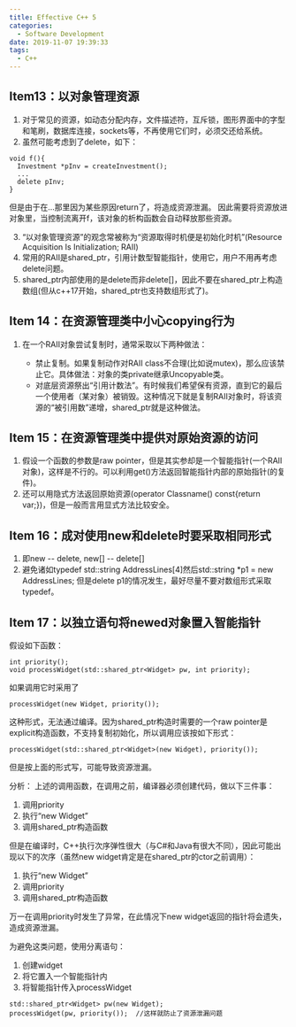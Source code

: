 ```yaml
---
title: Effective C++ 5
categories:
  - Software Development
date: 2019-11-07 19:39:33
tags:
  - C++
---
```

## Item13：以对象管理资源
1. 对于常见的资源，如动态分配内存，文件描述符，互斥锁，图形界面中的字型和笔刷，数据库连接，sockets等，不再使用它们时，必须交还给系统。
2. 虽然可能考虑到了delete，如下：
```
void f(){
  Investment *pInv = createInvestment();
  ...
  delete pInv;
}
``` 
但是由于在...那里因为某些原因return了，将造成资源泄漏。
因此需要将资源放进对象里，当控制流离开f，该对象的析构函数会自动释放那些资源。

3. “以对象管理资源”的观念常被称为“资源取得时机便是初始化时机”(Resource Acquisition Is Initialization; RAII)
4. 常用的RAII是shared_ptr，引用计数型智能指针，使用它，用户不用再考虑delete问题。
5. shared_ptr内部使用的是delete而非delete[]，因此不要在shared_ptr上构造数组(但从c++17开始，shared_ptr也支持数组形式了)。

## Item 14：在资源管理类中小心copying行为
1. 在一个RAII对象尝试复制时，通常采取以下两种做法：
   
     - 禁止复制。如果复制动作对RAII class不合理(比如说mutex)，那么应该禁止它。具体做法：对象的类private继承Uncopyable类。
     - 对底层资源祭出“引用计数法”。有时候我们希望保有资源，直到它的最后一个使用者（某对象）被销毁。这种情况下就是复制RAII对象时，将该资源的“被引用数”递增，shared_ptr就是这种做法。

## Item 15：在资源管理类中提供对原始资源的访问
1. 假设一个函数的参数是raw pointer，但是其实参却是一个智能指针(一个RAII对象)，这样是不行的。可以利用get()方法返回智能指针内部的原始指针(的复件)。
2. 还可以用隐式方法返回原始资源(operator Classname() const{return var;})，但是一般而言用显式方法比较安全。

## Item 16：成对使用new和delete时要采取相同形式
1. 即new -- delete, new[] -- delete[]
2. 避免诸如typedef std::string AddressLines[4]然后std::string *p1 = new AddressLines; 但是delete p1的情况发生，最好尽量不要对数组形式采取typedef。

## Item 17：以独立语句将newed对象置入智能指针
假设如下函数：
```
int priority();
void processWidget(std::shared_ptr<Widget> pw, int priority);
```
如果调用它时采用了
```
processWidget(new Widget, priority());
```
这种形式，无法通过编译。因为shared_ptr构造时需要的一个raw pointer是explicit构造函数，不支持复制初始化，所以调用应该按如下形式：
```
processWidget(std::shared_ptr<Widget>(new Widget), priority());
```
但是按上面的形式写，可能导致资源泄漏。

分析：
上述的调用函数，在调用之前，编译器必须创建代码，做以下三件事：

1. 调用priority
2. 执行“new Widget”
3. 调用shared_ptr构造函数

但是在编译时，C++执行次序弹性很大（与C#和Java有很大不同），因此可能出现以下的次序（虽然new widget肯定是在shared_ptr的ctor之前调用）：

1. 执行“new Widget”
2. 调用priority
4. 调用shared_ptr构造函数

万一在调用priority时发生了异常，在此情况下new widget返回的指针将会遗失，造成资源泄漏。

为避免这类问题，使用分离语句：

1. 创建widget
2. 将它置入一个智能指针内
3. 将智能指针传入processWidget

```
std::shared_ptr<Widget> pw(new Widget);
processWidget(pw, priority());  //这样就防止了资源泄漏问题
```